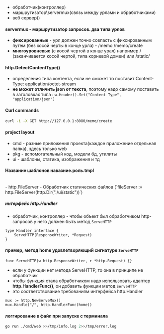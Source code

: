 - обработчик(контроллер)
- маршрутизатор\servermux(связь между урлами и обработчиками)
- веб сервер()

#### servermux - маршрутизатор запросов. два типа урлов
- **фиксированные** - урл должен точно совпасть с фиксированным путем (без косой черты в конце урла) - /memo /memo/create
- **многоуровневые** (с косой чертой в конце урал) например / (заканчивается косой чертой, типа корневой домен) или /static/

#### http.DetectContentType()
- определения типа контента, если не сможет то поставит Content-Type: application/octet-stream
- **не может отличить json от текста**, поэтому надо самому поставить в заголовках типа : `w.Header().Set("Content-Type", "application/json")`

#### Curl commands
```bash
curl -i -X GET http://127.0.0.1:8080/memo/create
```

#### project layout
- cmd - разные приложения проекта(каждое приложение отдельная папка), здесь только web
- pkg - вспомогательный код, модели бд, утилиты
- ui - шаблоны, статика, изображения и тд

#### Название шаблонов навазние.роль.tmpl
</br>
 - http.FileServer - Обработчик статических файлов (`fileServer := http.FileServer(http.Dir("./ui/static"))`)
</br>

##### интерфейс http.Handler
- обработчик, контроллер - чтобы объект был обработчиком http-запросов у него должен быть метод `ServeHTTP`
```golang
type Handler interface {
    ServeHTTP(ResponseWriter, *Request)
}
```
#### пример, метод home удовлетворяющий сигнатуре `ServeHTTP`
```golang
func ServeHTTP(w http.ResponseWriter, r *http.Request) {}
```

- если у функции нет метода ServeHTTP, то она в принципе не обработчик
- чтобы функция стала обработчиком надо использовать адаптер **http.HandlerFunc()**, он добавить функции метод `ServeHTTP`
- это соответствование требованиям интерфейса http.Handler
```golang
mux := http.NewServeMux()
mux.Handle("/", http.HandlerFunc(home))
```

#### логгирование в файл при запуске с терминала
```bash
go run ./cmd/web >>/tmp/info.log 2>>/tmp/error.log
```